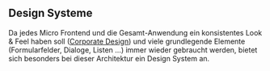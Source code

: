 ## Design Systeme

Da jedes Micro Frontend und die Gesamt-Anwendung ein konsistentes Look & Feel haben soll ([Corporate Design](https://de.wikipedia.org/wiki/Corporate_Design)) und viele grundlegende Elemente (Formularfelder, Dialoge, Listen ...) immer wieder gebraucht werden, bietet sich besonders bei dieser Architektur ein Design System an.

